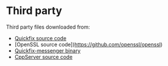 # Third party
Third party files downloaded from:
- [Quickfix source code](https://github.com/quickfix/quickfix)
- [OpenSSL source code])https://github.com/openssl/openssl)
- [Quickfix-messenger binary](https://code.google.com/archive/p/quickfix-messenger/downloads)
- [CppServer source code](https://github.com/chronoxor/CppServer/releases/tag/1.0.1.0)
